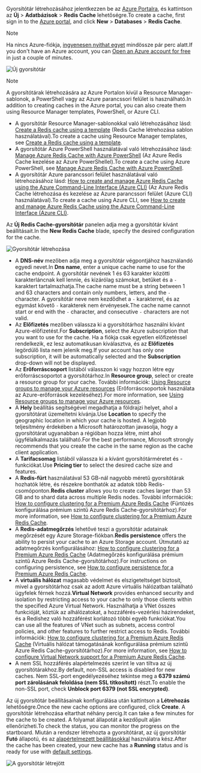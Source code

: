 <span data-ttu-id="e422f-101">Gyorsítótár létrehozásához jelentkezzen be az [Azure Portalra](https://portal.azure.com), és kattintson az **Új** > **Adatbázisok** > **Redis Cache** lehetőségre.</span><span class="sxs-lookup"><span data-stu-id="e422f-101">To create a cache, first sign in to the [Azure portal](https://portal.azure.com), and click **New** > **Databases** > **Redis Cache**.</span></span>

> [!NOTE]
> <span data-ttu-id="e422f-102">Ha nincs Azure-fiókja, [ingyenesen nyithat egyet](https://azure.microsoft.com/pricing/free-trial/?WT.mc_id=redis_cache_hero) mindössze pár perc alatt.</span><span class="sxs-lookup"><span data-stu-id="e422f-102">If you don't have an Azure account, you can [Open an Azure account for free](https://azure.microsoft.com/pricing/free-trial/?WT.mc_id=redis_cache_hero) in just a couple of minutes.</span></span>
> 
> 

![Új gyorsítótár](media/redis-cache-create/redis-cache-new-cache-menu.png)

> [!NOTE]
> <span data-ttu-id="e422f-104">A gyorsítótárak létrehozására az Azure Portalon kívül a Resource Manager-sablonok, a PowerShell vagy az Azure parancssori felület is használható.</span><span class="sxs-lookup"><span data-stu-id="e422f-104">In addition to creating caches in the Azure portal, you can also create them using Resource Manager templates, PowerShell, or Azure CLI.</span></span>
> 
> * <span data-ttu-id="e422f-105">A gyorsítótár Resource Manager-sablonokkal való létrehozásához lásd: [Create a Redis cache using a template](../articles/redis-cache/cache-redis-cache-arm-provision.md) (Redis Cache létrehozása sablon használatával).</span><span class="sxs-lookup"><span data-stu-id="e422f-105">To create a cache using Resource Manager templates, see [Create a Redis cache using a template](../articles/redis-cache/cache-redis-cache-arm-provision.md).</span></span>
> * <span data-ttu-id="e422f-106">A gyorsítótár Azure PowerShell használatával való létrehozásához lásd: [Manage Azure Redis Cache with Azure PowerShell](../articles/redis-cache/cache-howto-manage-redis-cache-powershell.md) (Az Azure Redis Cache kezelése az Azure PowerShellel).</span><span class="sxs-lookup"><span data-stu-id="e422f-106">To create a cache using Azure PowerShell, see [Manage Azure Redis Cache with Azure PowerShell](../articles/redis-cache/cache-howto-manage-redis-cache-powershell.md).</span></span>
> * <span data-ttu-id="e422f-107">A gyorsítótár Azure parancssori felület használatával való létrehozásához lásd: [How to create and manage Azure Redis Cache using the Azure Command-Line Interface (Azure CLI)](../articles/redis-cache/cache-manage-cli.md) (Az Azure Redis Cache létrehozása és kezelése az Azure parancssori felület (Azure CLI) használatával).</span><span class="sxs-lookup"><span data-stu-id="e422f-107">To create a cache using Azure CLI, see [How to create and manage Azure Redis Cache using the Azure Command-Line Interface (Azure CLI)](../articles/redis-cache/cache-manage-cli.md).</span></span>
> 
> 

<span data-ttu-id="e422f-108">Az **Új Redis Cache-gyorsítótár** panelen adja meg a gyorsítótár kívánt beállításait.</span><span class="sxs-lookup"><span data-stu-id="e422f-108">In the **New Redis Cache** blade, specify the desired configuration for the cache.</span></span>

![Gyorsítótár létrehozása](media/redis-cache-create/redis-cache-cache-create.png) 

* <span data-ttu-id="e422f-110">A **DNS-név** mezőben adja meg a gyorsítótár végpontjához használandó egyedi nevet.</span><span class="sxs-lookup"><span data-stu-id="e422f-110">In **Dns name**, enter a unique cache name to use for the cache endpoint.</span></span> <span data-ttu-id="e422f-111">A gyorsítótár nevének 1 és 63 karakter közötti karakterláncnak kell lennie, és kizárólag számokat, betűket és a `-` karaktert tartalmazhatja.</span><span class="sxs-lookup"><span data-stu-id="e422f-111">The cache name must be a string between 1 and 63 characters and contain only numbers, letters, and the `-` character.</span></span> <span data-ttu-id="e422f-112">A gyorsítótár neve nem kezdődhet a `-` karakterrel, és az egymást követő `-` karakterek nem érvényesek.</span><span class="sxs-lookup"><span data-stu-id="e422f-112">The cache name cannot start or end with the `-` character, and consecutive `-` characters are not valid.</span></span>
* <span data-ttu-id="e422f-113">Az **Előfizetés** mezőben válassza ki a gyorsítótárhoz használni kívánt Azure-előfizetést.</span><span class="sxs-lookup"><span data-stu-id="e422f-113">For **Subscription**, select the Azure subscription that you want to use for the cache.</span></span> <span data-ttu-id="e422f-114">Ha a fiókja csak egyetlen előfizetéssel rendelkezik, ez lesz automatikusan kiválasztva, és az **Előfizetés** legördülő lista nem jelenik meg.</span><span class="sxs-lookup"><span data-stu-id="e422f-114">If your account has only one subscription, it will be automatically selected and the **Subscription** drop-down will not be displayed.</span></span>
* <span data-ttu-id="e422f-115">Az **Erőforráscsoport** listából válasszon ki vagy hozzon létre egy erőforráscsoportot a gyorsítótárhoz.</span><span class="sxs-lookup"><span data-stu-id="e422f-115">In **Resource group**, select or create a resource group for your cache.</span></span> <span data-ttu-id="e422f-116">További információk: [Using Resource groups to manage your Azure resources](../articles/azure-resource-manager/resource-group-overview.md) (Erőforráscsoportok használata az Azure-erőforrások kezeléséhez).</span><span class="sxs-lookup"><span data-stu-id="e422f-116">For more information, see [Using Resource groups to manage your Azure resources](../articles/azure-resource-manager/resource-group-overview.md).</span></span> 
* <span data-ttu-id="e422f-117">A **Hely** beállítás segítségével megadhatja a földrajzi helyet, ahol a gyorsítótárat üzemeltetni kívánja.</span><span class="sxs-lookup"><span data-stu-id="e422f-117">Use **Location** to specify the geographic location in which your cache is hosted.</span></span> <span data-ttu-id="e422f-118">A legjobb teljesítmény érdekében a Microsoft határozottan javasolja, hogy a gyorsítótárat ugyanabban a régióban hozza létre, mint ahol ügyfélalkalmazás található.</span><span class="sxs-lookup"><span data-stu-id="e422f-118">For the best performance, Microsoft strongly recommends that you create the cache in the same region as the cache client application.</span></span>
* <span data-ttu-id="e422f-119">A **Tarifacsomag** listából válassza ki a kívánt gyorsítótárméretet és -funkciókat.</span><span class="sxs-lookup"><span data-stu-id="e422f-119">Use **Pricing tier** to select the desired cache size and features.</span></span>
* <span data-ttu-id="e422f-120">A **Redis-fürt** használatával 53 GB-nál nagyobb méretű gyorsítótárak hozhatók létre, és részekre bonthatók az adatok több Redis-csomóponton.</span><span class="sxs-lookup"><span data-stu-id="e422f-120">**Redis cluster** allows you to create caches larger than 53 GB and to shard data across multiple Redis nodes.</span></span> <span data-ttu-id="e422f-121">További információk: [How to configure clustering for a Premium Azure Redis Cache](../articles/redis-cache/cache-how-to-premium-clustering.md) (Fürtözés konfigurálása prémium szintű Azure Redis Cache-gyorsítótárhoz).</span><span class="sxs-lookup"><span data-stu-id="e422f-121">For more information, see [How to configure clustering for a Premium Azure Redis Cache](../articles/redis-cache/cache-how-to-premium-clustering.md).</span></span>
* <span data-ttu-id="e422f-122">A **Redis-adatmegőrzés** lehetővé teszi a gyorsítótár adatainak megőrzését egy Azure Storage-fiókban.</span><span class="sxs-lookup"><span data-stu-id="e422f-122">**Redis persistence** offers the ability to persist your cache to an Azure Storage account.</span></span> <span data-ttu-id="e422f-123">Útmutató az adatmegőrzés konfigurálásához: [How to configure clustering for a Premium Azure Redis Cache](../articles/redis-cache/cache-how-to-premium-persistence.md) (Adatmegőrzés konfigurálása prémium szintű Azure Redis Cache-gyorsítótárhoz).</span><span class="sxs-lookup"><span data-stu-id="e422f-123">For instructions on configuring persistence, see [How to configure persistence for a Premium Azure Redis Cache](../articles/redis-cache/cache-how-to-premium-persistence.md).</span></span>
* <span data-ttu-id="e422f-124">A **virtuális hálózat** magasabb védelmet és elszigeteltséget biztosít, mivel a gyorsítótárhoz csak az adott Azure virtuális hálózatban található ügyfelek férnek hozzá.</span><span class="sxs-lookup"><span data-stu-id="e422f-124">**Virtual Network** provides enhanced security and isolation by restricting access to your cache to only those clients within the specified Azure Virtual Network.</span></span> <span data-ttu-id="e422f-125">Használhatja a VNet összes funkcióját, köztük az alhálózatokat, a hozzáférés-vezérlési házirendeket, és a Redishez való hozzáférést korlátozó többi egyéb funkciókat.</span><span class="sxs-lookup"><span data-stu-id="e422f-125">You can use all the features of VNet such as subnets, access control policies, and other features to further restrict access to Redis.</span></span> <span data-ttu-id="e422f-126">További információk: [How to configure clustering for a Premium Azure Redis Cache](../articles/redis-cache/cache-how-to-premium-vnet.md) (Virtuális hálózat támogatásának konfigurálása prémium szintű Azure Redis Cache-gyorsítótárhoz).</span><span class="sxs-lookup"><span data-stu-id="e422f-126">For more information, see [How to configure Virtual Network support for a Premium Azure Redis Cache](../articles/redis-cache/cache-how-to-premium-vnet.md).</span></span>
* <span data-ttu-id="e422f-127">A nem SSL hozzáférés alapértelmezés szerint le van tiltva az új gyorsítótárakhoz.</span><span class="sxs-lookup"><span data-stu-id="e422f-127">By default, non-SSL access is disabled for new caches.</span></span> <span data-ttu-id="e422f-128">Nem SSL-port engedélyezéséhez tekintse meg a **6379 számú port zárolásának feloldása (nem SSL titkosított)** részt.</span><span class="sxs-lookup"><span data-stu-id="e422f-128">To enable the non-SSL port, check **Unblock port 6379 (not SSL encrypted)**.</span></span>

<span data-ttu-id="e422f-129">Az új gyorsítótár beállításainak konfigurálása után kattintson a **Létrehozás** lehetőségre.</span><span class="sxs-lookup"><span data-stu-id="e422f-129">Once the new cache options are configured, click **Create**.</span></span> <span data-ttu-id="e422f-130">A gyorsítótár létrehozása eltarthat néhány percig.</span><span class="sxs-lookup"><span data-stu-id="e422f-130">It can take a few minutes for the cache to be created.</span></span> <span data-ttu-id="e422f-131">A folyamat állapotát a kezdőpult alján ellenőrizheti.</span><span class="sxs-lookup"><span data-stu-id="e422f-131">To check the status, you can monitor the progress on the startboard.</span></span> <span data-ttu-id="e422f-132">Miután a rendszer létrehozta a gyorsítótárat, az új gyorsítótár **Futó** állapotú, és az [alapértelmezett beállításokkal](../articles/redis-cache/cache-configure.md#default-redis-server-configuration) használatra kész.</span><span class="sxs-lookup"><span data-stu-id="e422f-132">After the cache has been created, your new cache has a **Running** status and is ready for use with [default settings](../articles/redis-cache/cache-configure.md#default-redis-server-configuration).</span></span>

![A gyorsítótár létrejött](media/redis-cache-create/redis-cache-cache-created.png)

